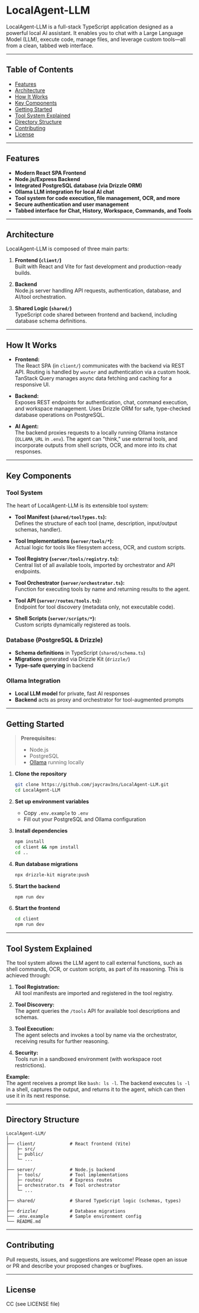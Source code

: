 # LocalAgent-LLM

LocalAgent-LLM is a full-stack TypeScript application designed as a powerful local AI assistant. It enables you to chat with a Large Language Model (LLM), execute code, manage files, and leverage custom tools—all from a clean, tabbed web interface.

---

## Table of Contents

- [Features](#features)
- [Architecture](#architecture)
- [How It Works](#how-it-works)
- [Key Components](#key-components)
- [Getting Started](#getting-started)
- [Tool System Explained](#tool-system-explained)
- [Directory Structure](#directory-structure)
- [Contributing](#contributing)
- [License](#license)

---

## Features

- **Modern React SPA Frontend**
- **Node.js/Express Backend**
- **Integrated PostgreSQL database (via Drizzle ORM)**
- **Ollama LLM integration for local AI chat**
- **Tool system for code execution, file management, OCR, and more**
- **Secure authentication and user management**
- **Tabbed interface for Chat, History, Workspace, Commands, and Tools**

---

## Architecture

LocalAgent-LLM is composed of three main parts:

1. **Frontend (`client/`)**  
   Built with React and Vite for fast development and production-ready builds.

2. **Backend**  
   Node.js server handling API requests, authentication, database, and AI/tool orchestration.

3. **Shared Logic (`shared/`)**  
   TypeScript code shared between frontend and backend, including database schema definitions.

---

## How It Works

- **Frontend:**  
  The React SPA (in `client/`) communicates with the backend via REST API. Routing is handled by `wouter` and authentication via a custom hook. TanStack Query manages async data fetching and caching for a responsive UI.

- **Backend:**  
  Exposes REST endpoints for authentication, chat, command execution, and workspace management. Uses Drizzle ORM for safe, type-checked database operations on PostgreSQL.

- **AI Agent:**  
  The backend proxies requests to a locally running Ollama instance (`OLLAMA_URL` in `.env`). The agent can "think," use external tools, and incorporate outputs from shell scripts, OCR, and more into its chat responses.

---

## Key Components

### Tool System

The heart of LocalAgent-LLM is its extensible tool system:

- **Tool Manifest (`shared/toolTypes.ts`):**  
  Defines the structure of each tool (name, description, input/output schemas, handler).

- **Tool Implementations (`server/tools/*`):**  
  Actual logic for tools like filesystem access, OCR, and custom scripts.

- **Tool Registry (`server/tools/registry.ts`):**  
  Central list of all available tools, imported by orchestrator and API endpoints.

- **Tool Orchestrator (`server/orchestrator.ts`):**  
  Function for executing tools by name and returning results to the agent.

- **Tool API (`server/routes/tools.ts`):**  
  Endpoint for tool discovery (metadata only, not executable code).

- **Shell Scripts (`server/scripts/*`):**  
  Custom scripts dynamically registered as tools.

### Database (PostgreSQL & Drizzle)

- **Schema definitions** in TypeScript (`shared/schema.ts`)
- **Migrations** generated via Drizzle Kit (`drizzle/`)
- **Type-safe querying** in backend

### Ollama Integration

- **Local LLM model** for private, fast AI responses
- **Backend** acts as proxy and orchestrator for tool-augmented prompts

---

## Getting Started

> **Prerequisites:**  
> - Node.js
> - PostgreSQL
> - [Ollama](https://ollama.com/) running locally

1. **Clone the repository**
   ```sh
   git clone https://github.com/jaycrav3ns/LocalAgent-LLM.git
   cd LocalAgent-LLM
   ```

2. **Set up environment variables**
   - Copy `.env.example` to `.env`
   - Fill out your PostgreSQL and Ollama configuration

3. **Install dependencies**
   ```sh
   npm install
   cd client && npm install
   cd ..
   ```

4. **Run database migrations**
   ```sh
   npx drizzle-kit migrate:push
   ```

5. **Start the backend**
   ```sh
   npm run dev
   ```

6. **Start the frontend**
   ```sh
   cd client
   npm run dev
   ```

---

## Tool System Explained

The tool system allows the LLM agent to call external functions, such as shell commands, OCR, or custom scripts, as part of its reasoning. This is achieved through:

1. **Tool Registration:**  
   All tool manifests are imported and registered in the tool registry.

2. **Tool Discovery:**  
   The agent queries the `/tools` API for available tool descriptions and schemas.

3. **Tool Execution:**  
   The agent selects and invokes a tool by name via the orchestrator, receiving results for further reasoning.

4. **Security:**  
   Tools run in a sandboxed environment (with workspace root restrictions).

**Example:**  
The agent receives a prompt like `bash: ls -l`. The backend executes `ls -l` in a shell, captures the output, and returns it to the agent, which can then use it in its next response.

---

## Directory Structure

```
LocalAgent-LLM/
│
├── client/             # React frontend (Vite)
│   ├─ src/
│   ├─ public/
│   └─ ...
│
├── server/             # Node.js backend
│   ├─ tools/           # Tool implementations
│   ├─ routes/          # Express routes
│   ├─ orchestrator.ts  # Tool orchestrator
│   └─ ...
│
├── shared/             # Shared TypeScript logic (schemas, types)
│
├── drizzle/            # Database migrations
├── .env.example        # Sample environment config
└── README.md
```

---

## Contributing

Pull requests, issues, and suggestions are welcome! Please open an issue or PR and describe your proposed changes or bugfixes.

---

## License

CC (see LICENSE file)
